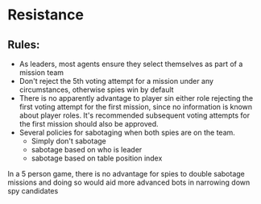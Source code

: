 # Resistance

## Rules:
- As leaders, most agents ensure they select themselves as part of a mission team
- Don't reject the 5th voting attempt for a mission under any circumstances,
otherwise spies win by default
- There is no apparently advantage to player sin either role rejecting the first
voting attempt for the first mission, since no information is known about player roles.
It's recommended subsequent voting attempts for the first mission should also
be approved.
- Several policies for sabotaging when both spies are on the team.
  - Simply don't sabotage
  - sabotage based on who is leader
  - sabotage based on table position index

In a 5 person game, there is no advantage for spies to double sabotage missions
and doing so would aid more advanced bots in narrowing down spy candidates
